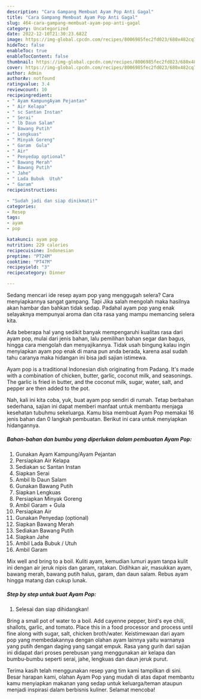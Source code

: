 ```yaml
---
description: "Cara Gampang Membuat Ayam Pop Anti Gagal"
title: "Cara Gampang Membuat Ayam Pop Anti Gagal"
slug: 464-cara-gampang-membuat-ayam-pop-anti-gagal
category: Uncategorized
date: 2022-12-10T21:30:23.682Z
image: https://img-global.cpcdn.com/recipes/8006985fec2fd023/680x482cq70/ayam-pop-foto-resep-utama.jpg
hideToc: false
enableToc: true
enableTocContent: false
thumbnail: https://img-global.cpcdn.com/recipes/8006985fec2fd023/680x482cq70/ayam-pop-foto-resep-utama.jpg
cover: https://img-global.cpcdn.com/recipes/8006985fec2fd023/680x482cq70/ayam-pop-foto-resep-utama.jpg
author: Admin
authorAv: notfound
ratingvalue: 3.4
reviewcount: 10
recipeingredient:
- " Ayam KampungAyam Pejantan"
- " Air Kelapa"
- " sc Santan Instan"
- " Serai"
- " lb Daun Salam"
- " Bawang Putih"
- " Lengkuas"
- " Minyak Goreng"
- " Garam  Gula"
- " Air"
- " Penyedap optional"
- " Bawang Merah"
- " Bawang Putih"
- " Jahe"
- " Lada Bubuk  Utuh"
- " Garam"
recipeinstructions:

- "Sudah jadi dan siap dinikmati!"
categories:
- Resep
tags:
- ayam
- pop

katakunci: ayam pop 
nutrition: 229 calories
recipecuisine: Indonesian
preptime: "PT24M"
cooktime: "PT47M"
recipeyield: "3"
recipecategory: Dinner

---
```



Sedang mencari ide resep ayam pop yang menggugah selera? Cara menyiapkannya sangat gampang. Tapi Jika salah mengolah maka hasilnya akan hambar dan bahkan tidak sedap. Padahal ayam pop yang enak selayaknya mempunyai aroma dan cita rasa yang mampu memancing selera kita.


Ada beberapa hal yang sedikit banyak mempengaruhi kualitas rasa dari ayam pop, mulai dari jenis bahan, lalu pemilihan bahan segar dan bagus, hingga cara mengolah dan menyajikannya. Tidak usah bingung kalau ingin menyiapkan ayam pop enak di mana pun anda berada, karena asal sudah tahu caranya maka hidangan ini bisa jadi sajian istimewa.

Ayam pop is a traditional Indonesian dish originating from Padang. It&#39;s made with a combination of chicken, butter, garlic, coconut milk, and seasonings. The garlic is fried in butter, and the coconut milk, sugar, water, salt, and pepper are then added to the pot.


Nah, kali ini kita coba, yuk, buat ayam pop sendiri di rumah. Tetap berbahan sederhana, sajian ini dapat memberi manfaat untuk membantu menjaga kesehatan tubuhmu sekeluarga. Kamu bisa membuat Ayam Pop memakai 16 jenis bahan dan 0 langkah pembuatan. Berikut ini cara untuk menyiapkan hidangannya.

<!--inarticleads1-->

##### Bahan-bahan dan bumbu yang diperlukan dalam pembuatan Ayam Pop:

1. Gunakan  Ayam Kampung/Ayam Pejantan
1. Persiapkan  Air Kelapa
1. Sediakan  sc Santan Instan
1. Siapkan  Serai
1. Ambil  lb Daun Salam
1. Gunakan  Bawang Putih
1. Siapkan  Lengkuas
1. Persiapkan  Minyak Goreng
1. Ambil  Garam + Gula
1. Persiapkan  Air
1. Gunakan  Penyedap (optional)
1. Siapkan  Bawang Merah
1. Sediakan  Bawang Putih
1. Siapkan  Jahe
1. Ambil  Lada Bubuk / Utuh
1. Ambil  Garam


Mix well and bring to a boil. Kuliti ayam, kemudian lumuri ayam tanpa kulit ini dengan air jeruk nipis dan garam, ratakan. Didihkan air, masukkan ayam, bawang merah, bawang putih halus, garam, dan daun salam. Rebus ayam hingga matang dan cukup lunak. 

<!--inarticleads2-->

##### Step by step untuk buat Ayam Pop:


1. Selesai dan siap dihidangkan!

Bring a small pot of water to a boil. Add cayenne pepper, bird&#39;s eye chili, shallots, garlic, and tomato. Place this in a food processor and process until fine along with sugar, salt, chicken broth/water. Keistimewaan dari ayam pop yang membedakannya dengan olahan ayam lainnya yaitu warnanya yang putih dengan daging yang sangat empuk. Rasa yang gurih dari sajian ini didapat dari proses perebusan yang menggunakan air kelapa dan bumbu-bumbu seperti serai, jahe, lengkuas dan daun jeruk purut. 

Terima kasih telah menggunakan resep yang tim kami tampilkan di sini. Besar harapan kami, olahan Ayam Pop yang mudah di atas dapat membantu kamu menyiapkan makanan yang sedap untuk keluarga/teman ataupun menjadi inspirasi dalam berbisnis kuliner. Selamat mencoba!
